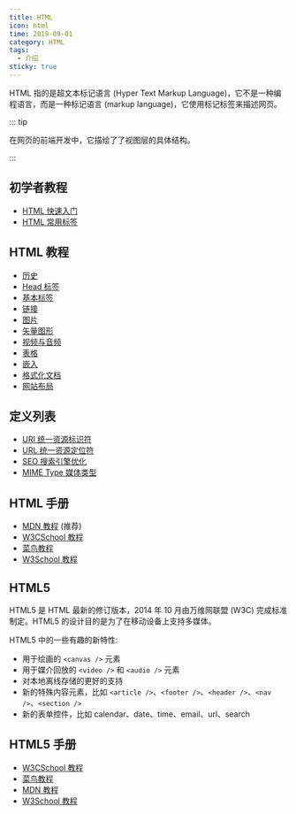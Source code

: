 ```yaml
---
title: HTML
icon: html
time: 2019-09-01
category: HTML
tags:
  - 介绍
sticky: true
---
```


HTML 指的是超文本标记语言 (Hyper Text Markup Language)，它不是一种编程语言，而是一种标记语言 (markup language)，它使用标记标签来描述网页。

<!-- more -->

::: tip

在网页的前端开发中，它描绘了了视图层的具体结构。

:::

## 初学者教程

- [HTML 快速入门](guide/readme.md)
- [HTML 常用标签](guide/tag.md)

## HTML 教程

- [历史](intro/history.md)
- [Head 标签](intro/head.md)
- [基本标签](intro/basic.md)
- [链接](intro/link.md)
- [图片](intro/image.md)
- [矢量图形](intro/svg.md)
- [视频与音频](intro/media.md)
- [表格](intro/table.md)
- [嵌入](intro/embed.md)
- [格式化文档](intro/format.md)
- [网站布局](intro/layout.md)

## 定义列表

- [URI 统一资源标识符](definition/uri.md)
- [URL 统一资源定位符](definition/url.md)
- [SEO 搜索引擎优化](definition/seo.md)
- [MIME Type 媒体类型](definition/mime.md)

## HTML 手册

- [MDN 教程](https://developer.mozilla.org/zh-CN/docs/learn/HTML) (推荐)
- [W3CSchool 教程](https://www.w3cschool.cn/html/)
- [菜鸟教程](https://www.runoob.com/html/html-tutorial.html)
- [W3School 教程](http://www.w3school.com.cn/html/index.asp)

## HTML5

HTML5 是 HTML 最新的修订版本，2014 年 10 月由万维网联盟 (W3C) 完成标准制定。HTML5 的设计目的是为了在移动设备上支持多媒体。

HTML5 中的一些有趣的新特性:

- 用于绘画的 `<canvas />` 元素
- 用于媒介回放的 `<video />` 和 `<audio />` 元素
- 对本地离线存储的更好的支持
- 新的特殊内容元素，比如 `<article />`、`<footer />`、`<header />`、`<nav />`、`<section />`
- 新的表单控件，比如 calendar、date、time、email、url、search

## HTML5 手册

- [W3CSchool 教程](https://www.w3cschool.cn/html5/)
- [菜鸟教程](https://www.runoob.com/html/html5-intro.html)
- [MDN 教程](https://developer.mozilla.org/zh-CN/docs/Web/HTML)
- [W3School 教程](http://www.w3school.com.cn/html5/index.asp)

